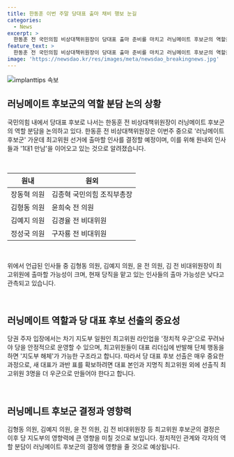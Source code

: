 ```yaml
---
title: 한동훈 이번 주말 당대표 출마 채비 행보 눈길
categories:
  - News
excerpt: >
  한동훈 전 국민의힘 비상대책위원장이 당대표 출마 준비를 마치고 러닝메이트 후보군의 역할을 논의 중. 공식 선언은 23~24일 예상되며, 러닝메이트 후보군은 원내외 인사들로 구성될 예정. 최고위원 출마는 김형동·김예지 의원, 윤 전 의원, 김 전 비대위원장 등이 가능성 있음. 당지도부 안정과 결정권 행사 측면 고려하여 최소 3명 이상 선출될 전망. 현재 당대표 선거는 한동훈이 강세이며, 친윤계에서 견제 및 대향마 후보 찾기 진행 중.
feature_text: >
  한동훈 전 국민의힘 비상대책위원장이 당대표 출마 준비를 마치고 러닝메이트 후보군의 역할을 논의 중. 공식 선언은 23~24일 예상되며, 러닝메이트 후보군은 원내외 인사들로 구성될 예정. 최고위원 출마는 김형동·김예지 의원, 윤 전 의원, 김 전 비대위원장 등이 가능성 있음. 당지도부 안정과 결정권 행사 측면 고려하여 최소 3명 이상 선출될 전망. 현재 당대표 선거는 한동훈이 강세이며, 친윤계에서 견제 및 대향마 후보 찾기 진행 중.
image: 'https://newsdao.kr/res/images/meta/newsdao_breakingnews.jpg'
---
```


<p><img src="https://newsdao.kr/res/images/meta/newsdao_breakingnews.jpg" alt="implanttips 속보" /></p>

<h2 data-ke-size="size26">러닝메이트 후보군의 역할 분담 논의 상황</h2>

<p>국민의힘 내에서 당대표 후보로 나서는 한동훈 전 비상대책위원장이 러닝메이트 후보군의 역할 분담을 논의하고 있다. 한동훈 전 비상대책위원장은 이번주 중으로 '러닝메이트 후보군' 가운데 최고위원 선거에 출마할 인사를 결정할 예정이며, 이를 위해 원내외 인사들과 '1대1 만남'을 이어오고 있는 것으로 알려졌습니다.</p>

<p data-ke-size="size16">&#160;</p>

<table>
    <thead>
        <tr>
            <th>원내</th>
            <th>원외</th>
        </tr>
    </thead>
    <tbody>
        <tr>
            <td>장동혁 의원</td>
            <td>김종혁 국민의힘 조직부총장</td>
        </tr>
        <tr>
            <td>김형동 의원</td>
            <td>윤희숙 전 의원</td>
        </tr>
        <tr>
            <td>김예지 의원</td>
            <td>김경율 전 비대위원</td>
        </tr>
        <tr>
            <td>정성국 의원</td>
            <td>구자룡 전 비대위원</td>
        </tr>
    </tbody>
</table>

<p data-ke-size="size16">&#160;</p>

<p>위에서 언급된 인사들 중 김형동 의원, 김예지 의원, 윤 전 의원, 김 전 비대위원장이 최고위원에 출마할 가능성이 크며, 현재 당직을 맡고 있는 인사들의 출마 가능성은 낮다고 관측되고 있습니다.</p>

<p data-ke-size="size16">&#160;</p>

<h2 data-ke-size="size26">러닝메이트 역할과 당 대표 후보 선출의 중요성</h2>

<p>당권 주자 입장에서는 차기 지도부 일원인 최고위원 라인업을 '정치적 우군'으로 꾸려놔야 당을 안정적으로 운영할 수 있으며, 최고위원들이 대표 리더십에 반발해 단체 행동을 하면 '지도부 해체'가 가능한 구조라고 합니다. 따라서 당 대표 후보 선출은 매우 중요한 과정으로, 새 대표가 과반 표를 확보하려면 대표 본인과 지명직 최고위원 외에 선출직 최고위원 3명을 더 우군으로 만들어야 한다고 합니다.</p>

<p data-ke-size="size16">&#160;</p>

<h2 data-ke-size="size26">러닝메니트 후보군 결정과 영향력</h2>

<p>김형동 의원, 김예지 의원, 윤 전 의원, 김 전 비대위원장 등 최고위원 후보군의 결정은 이후 당 지도부의 영향력에 큰 영향을 미칠 것으로 보입니다. 정치적인 관계와 각자의 역할 분담이 러닝메이트 후보군의 결정에 영향을 줄 것으로 예상됩니다.</p>

